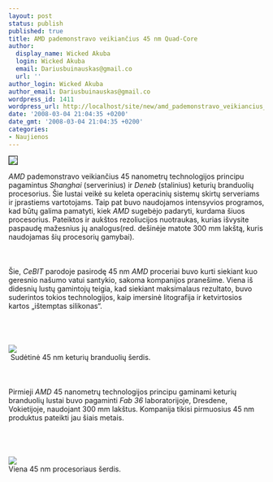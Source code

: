 ```yaml
---
layout: post
status: publish
published: true
title: AMD pademonstravo veikiančius 45 nm Quad-Core
author:
  display_name: Wicked Akuba
  login: Wicked Akuba
  email: Dariusbuinauskas@gmail.co
  url: ''
author_login: Wicked Akuba
author_email: Dariusbuinauskas@gmail.co
wordpress_id: 1411
wordpress_url: http://localhost/site/new/amd_pademonstravo_veikiancius_45_nm_quad_core/
date: '2008-03-04 21:04:35 +0200'
date_gmt: '2008-03-04 21:04:35 +0200'
categories:
- Naujienos
---
```

<p><a class="ns" href="http://technews.lt/upl/Failai/AMD300mmWafer.jpg">
<div class="imgright"><img src="http://technews.lt/upl/Failai/AMD300mmWafer_small.jpg" border="1"></div>
<p></a><i>AMD</i> pademonstravo veikiančius 45 nanometrų technologijos principu pagamintus  <i>Shanghai</i> (serverinius) ir <i>Deneb</i> (stalinius) keturių branduolių procesorius. Šie lustai veikė su keleta operacinių sistemų skirtų serveriams ir įprastiems vartotojams. Taip pat buvo naudojamos intensyvios programos, kad būtų galima pamatyti, kiek <i>AMD</i> sugebėjo padaryti, kurdama šiuos procesorius. Pateiktos ir aukštos rezoliucijos nuotraukas, kurias išvysite paspaudę mažesnius jų analogus(red. dešinėje matote 300 mm lakštą, kuris naudojamas šių procesorių gamybai).<br />
<br><br />
<br>Šie, <i>CeBIT</i> parodoje pasirodę 45 nm <i>AMD</i> proceriai buvo kurti siekiant kuo geresnio našumo vatui santykio, sakoma kompanijos pranešime. Viena iš didesnių lustų gamintojų teigia, kad siekiant maksimalaus rezultato, buvo suderintos tokios technologijos, kaip imersinė litografija ir ketvirtosios kartos „ištemptas silikonas“.<br />
<br><br />
<br><a class="ns" href="http://technews.lt/upl/Failai/AMD45nmDie.jpg"><br><img src="http://technews.lt/upl/Failai/AMD45nmDie_small.jpg"><br></a> <span class="saltinis">Sudėtinė 45 nm keturių branduolių šerdis.</span><br />
<br><br />
<br>Pirmieji <i>AMD</i> 45 nanometrų technologijos principu gaminami keturių branduolių lustai buvo pagaminti <i>Fab 36</i> laboratorijoje, Dresdene, Vokietijoje, naudojant 300 mm lakštus. Kompanija tikisi pirmuosius 45 nm produktus pateikti jau šiais metais.<br />
<br><br />
<br><a class="ns" href="http://technews.lt/upl/Failai/AMD45nmsingle.jpg"><br><img src="http://technews.lt/upl/Failai/AMD45nmsingle_small.jpg"><br></a><span class="saltinis">Viena 45 nm procesoriaus šerdis.</span> </p>
